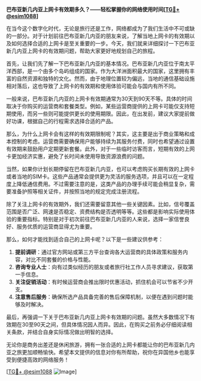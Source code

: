 **巴布亚新几内亚上网卡有效期多久？——轻松掌握你的网络使用时间[[TG💪+ @esim1088](https://t.me/s/esim1088)]**

在当今这个数字化时代，无论是旅行还是工作，网络都成为了我们生活中不可或缺的一部分。对于计划前往巴布亚新几内亚的朋友来说，了解当地上网卡的有效期以及如何选择合适的上网卡是至关重要的一步。今天，我们就来详细探讨一下巴布亚新几内亚上网卡的有效期问题，帮助大家更好地规划自己的旅程。

首先，让我们先了解一下巴布亚新几内亚的基本情况。巴布亚新几内亚位于南太平洋西部，是一个由多个岛屿组成的国家。作为大洋洲面积最大的国家，这里拥有丰富的自然资源和独特的文化。然而，由于地理位置较为偏远，当地的通信基础设施相对落后，这也导致了上网卡的有效期和使用体验可能会与国内有所不同。

一般来说，巴布亚新几内亚的上网卡有效期通常为30天到90天不等。具体的时间取决于你购买的运营商和套餐类型。例如，某些运营商提供的上网卡可能仅支持短期使用，而另一些则可能提供更长的使用期限。因此，在出发前，建议大家提前做好功课，根据自己的行程需求选择合适的产品。

那么，为什么上网卡会有这样的有效期限制呢？其实，这主要是出于商业策略和成本控制的考虑。运营商需要确保用户能够持续为其服务付费，同时也希望通过设置有效期来鼓励用户定期更新套餐。此外，对于一些临时访客而言，短期有效的上网卡更加经济实惠，避免了长时间未使用导致资源浪费的问题。

当然，如果你计划长期停留在巴布亚新几内亚，也可以考虑购买长期有效的上网卡或者当地的SIM卡。这些产品通常会提供更为灵活的服务选项，并且可以在一定程度上降低通信费用。不过需要注意的是，这类产品的办理手续可能会稍显复杂，需要准备护照等相关证件，并按照当地的规定完成注册流程。

除了关注上网卡的有效期外，我们还需要留意其他一些关键因素。比如，信号覆盖范围是否广泛、网速是否稳定、资费结构是否透明等等。这些都是影响实际使用体验的重要指标。特别是对于初次前往巴布亚新几内亚的人来说，选择一家信誉良好、服务优质的运营商显得尤为重要。

那么，如何才能找到适合自己的上网卡呢？以下是一些建议供参考：

1. **提前调研**：通过官方网站或第三方平台查询各大运营商的具体政策和服务内容，对比不同套餐的价格与性能。
2. **咨询专业人士**：向有过类似经历的朋友或者旅行社工作人员寻求建议，获取第一手信息。
3. **关注促销活动**：有时候运营商会推出限时优惠活动，抓住机会可以节省不少开支。
4. **注意售后服务**：确保所选产品具备完善的售后保障机制，以便在遇到问题时能够及时解决。

最后，再强调一下关于巴布亚新几内亚上网卡有效期的问题。虽然大多数情况下有效期在30至90天之间，但具体情况因人而异。因此，在购买之前务必仔细阅读相关条款，并结合自身实际情况做出明智的选择。

无论你是商务出差还是休闲旅游，拥有一张合适的上网卡都能让你的巴布亚新几内亚之旅更加顺畅愉快。希望本文提供的信息对你有所帮助，祝你在异国他乡也能享受到便捷高效的网络服务！

[[TG💪+ @esim1088](https://t.me/s/esim1088) ![Image](https://i.postimg.cc/4NQfJmqS/Snipaste-2025-05-13-00-14-12.png)]